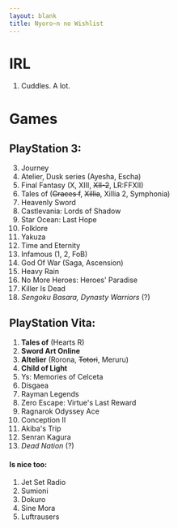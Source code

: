 ```yaml
---
layout: blank
title: Nyoro~n no Wishlist
---
```


# IRL
1. Cuddles. A lot.

# Games

## PlayStation 3:
3. Journey
4. Atelier, Dusk series (Ayesha, Escha)
5. Final Fantasy (X, XIII, <del>XII-2</del>, LR:FFXII)
6. Tales of (<del>Graces f</del>, <del>Xillia</del>, Xillia 2, Symphonia)
7. Heavenly Sword
8. Castlevania: Lords of Shadow
9. Star Ocean: Last Hope
11. Folklore
12. Yakuza
13. Time and Eternity
14. Infamous (1, 2, FoB)
15. God Of War (Saga, Ascension)
16. Heavy Rain
18. No More Heroes: Heroes' Paradise
19. Killer Is Dead
21. _Sengoku Basara, Dynasty Warriors_ (?)


## PlayStation Vita:
1. **Tales of** (Hearts R)
2. **Sword Art Online**
2. **Altelier** (Rorona, <del>Totori</del>, Meruru)
3. **Child of Light**
5. Ys: Memories of Celceta
6. Disgaea
7. Rayman Legends
8. Zero Escape: Virtue's Last Reward
9. Ragnarok Odyssey Ace
10. Conception II
11. Akiba's Trip
12. Senran Kagura
13. _Dead Nation_ (?)

#### Is nice too:
1. Jet Set Radio
2. Sumioni
3. Dokuro
4. Sine Mora
5. Luftrausers
